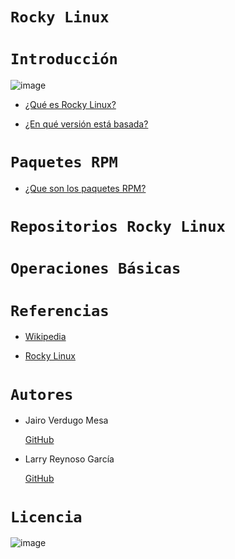 # `Rocky Linux` 

# `Introducción`

![image](https://user-images.githubusercontent.com/114906861/214279955-1ac2c065-8d2e-4b8b-91c9-944ad300af3d.png)

- [¿Qué es Rocky Linux?](linux/linux.md)

- [¿En qué versión está basada?](version/version.md)

# `Paquetes RPM` 

- [¿Que son los paquetes RPM?](rpm/rpm.md)


# `Repositorios Rocky Linux`


# `Operaciones Básicas`

# `Referencias`

- [Wikipedia](https://es.wikipedia.org/wiki/Rocky_Linux)

- [Rocky Linux](https://rockylinux.org)


# `Autores`

- Jairo Verdugo Mesa

     [GitHub](https://github.com/Jairoverdugo98)

- Larry Reynoso García

     [GitHub](https://github.com/LarryWestbrook)

# `Licencia`

![image](https://user-images.githubusercontent.com/114906861/214280755-73c45fbd-cb4a-4492-b969-807a3cc50bd1.PNG)

